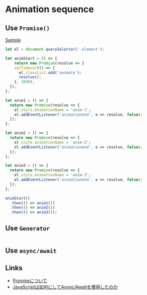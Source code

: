 # Animation sequence

## Use `Promise()`

[Sample](https://jsfiddle.net/walfo/07xphesh/)

```js
let el = document.querySelector('.element');

let animStart = () => {
	return new Promise(resolve => {
    setTimeout(() => {
      el.classList.add('animate'); 
      resolve();
    }, 3000);
  });
};

let anim1 = () => {
  return new Promise(resolve => {
    el.style.animationName = 'anim-1';
    el.addEventListener('animationend', e => resolve, false);
  });
};

let anim2 = () => {
  return new Promise(resolve => {
    el.style.animationName = 'anim-2';
    el.addEventListener('animationend', e => resolve, false);
  });
};

let anim3 = () => {
  return new Promise(resolve => {
    el.style.animationName = 'anim-3';
    el.addEventListener('animationend', e => resolve, false);
  });
};

animStart()
  .then(() => anim1())
  .then(() => anim2())
  .then(() => anim3());
```

## Use `Generator`

```js
```

## Use `async/await`


## Links
- [Promiseについて](http://js-next.hatenablog.com/entry/2013/11/28/093230)
- [JavaScriptは如何にしてAsync/Awaitを獲得したのか](http://gao-tec.seesaa.net/article/427643074.html)
